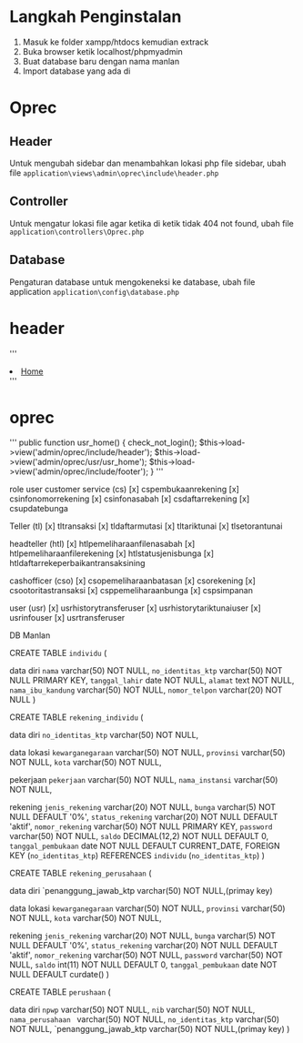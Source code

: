 # Langkah Penginstalan

1. Masuk ke folder xampp/htdocs kemudian extrack
2. Buka browser ketik localhost/phpmyadmin
3. Buat database baru dengan nama manlan
4. Import database yang ada di

# Oprec

## Header

Untuk mengubah sidebar dan menambahkan lokasi php file sidebar, ubah file
`application\views\admin\oprec\include\header.php`

## Controller

Untuk mengatur lokasi file agar ketika di ketik tidak 404 not found, ubah file
`application\controllers\Oprec.php`

## Database

Pengaturan database untuk mengokeneksi ke database, ubah file application
`application\config\database.php`

# header

'''

<li>
<a class="active" href="<?= base_url('/oprec/usr_home') ?>"><i
class="si si-folder-alt"></i><span class="sidebar-mini-hide">Home</span></a>
</li>
'''

# oprec

'''
public function usr_home()
{
check_not_login();
$this->load->view('admin/oprec/include/header');
$this->load->view('admin/oprec/usr/usr_home');
$this->load->view('admin/oprec/include/footer');
}
'''

role user
customer service (cs)
[x] cspembukaanrekening
[x] csinfonomorrekening
[x] csinfonasabah
[x] csdaftarrekening
[x] csupdatebunga

Teller (tl)
[x] tltransaksi
[x] tldaftarmutasi
[x] tltariktunai
[x] tlsetorantunai

headteller (htl)
[x] htlpemeliharaanfilenasabah
[x] htlpemeliharaanfilerekening
[x] htlstatusjenisbunga
[x] htldaftarrekeperbaikantransaksining

cashofficer (cso)
[x] csopemeliharaanbatasan
[x] csorekening
[x] csootoritastransaksi
[x] csppemeliharaanbunga
[x] cspsimpanan

user (usr)
[x] usrhistorytransferuser
[x] usrhistorytariktunaiuser
[x] usrinfouser
[x] usrtransferuser

DB Manlan

CREATE TABLE `individu` (

data diri
`nama` varchar(50) NOT NULL,
`no_identitas_ktp` varchar(50) NOT NULL PRIMARY KEY,
`tanggal_lahir` date NOT NULL,
`alamat` text NOT NULL,
`nama_ibu_kandung` varchar(50) NOT NULL,
`nomor_telpon` varchar(20) NOT NULL
)

CREATE TABLE `rekening_individu` (

data diri
`no_identitas_ktp` varchar(50) NOT NULL,

data lokasi
`kewarganegaraan` varchar(50) NOT NULL,
`provinsi` varchar(50) NOT NULL,
`kota` varchar(50) NOT NULL,

pekerjaan
`pekerjaan` varchar(50) NOT NULL,
`nama_instansi` varchar(50) NOT NULL,

rekening
`jenis_rekening` varchar(20) NOT NULL,
`bunga` varchar(5) NOT NULL DEFAULT '0%',
`status_rekening` varchar(20) NOT NULL DEFAULT 'aktif',
`nomor_rekening` varchar(50) NOT NULL PRIMARY KEY,
`password` varchar(50) NOT NULL,
`saldo` DECIMAL(12,2) NOT NULL DEFAULT 0,
`tanggal_pembukaan` date NOT NULL DEFAULT CURRENT_DATE,
FOREIGN KEY (`no_identitas_ktp`) REFERENCES `individu` (`no_identitas_ktp`)
)

CREATE TABLE `rekening_perusahaan` (

data diri
`penanggung_jawab_ktp varchar(50) NOT NULL,(primay key)

data lokasi
`kewarganegaraan` varchar(50) NOT NULL,
`provinsi` varchar(50) NOT NULL,
`kota` varchar(50) NOT NULL,

rekening
`jenis_rekening` varchar(20) NOT NULL,
`bunga` varchar(5) NOT NULL DEFAULT '0%',
`status_rekening` varchar(20) NOT NULL DEFAULT 'aktif',
`nomor_rekening` varchar(50) NOT NULL,
`password` varchar(50) NOT NULL,
`saldo` int(11) NOT NULL DEFAULT 0,
`tanggal_pembukaan` date NOT NULL DEFAULT curdate()
)

CREATE TABLE `perushaan` (

data diri
`npwp` varchar(50) NOT NULL,
`nib` varchar(50) NOT NULL,
`nama_perusahaan ` varchar(50) NOT NULL,
`no_identitas_ktp` varchar(50) NOT NULL,
`penanggung_jawab_ktp varchar(50) NOT NULL,(primay key)
)
